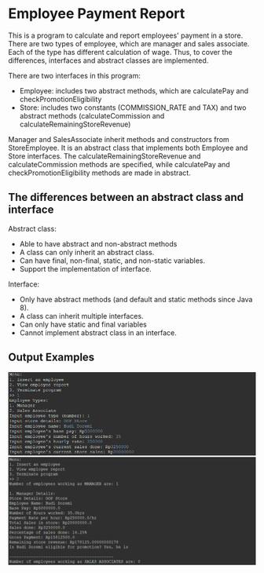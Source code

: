 <h1>Employee Payment Report</h1>
<p>This is a program to calculate and report employees' payment in a store. There are two types of employee, which are manager and sales associate. Each of the type has different calculation of wage. Thus, to cover the differences, interfaces and abstract classes are implemented.</p>
<p>There are two interfaces in this program:</p>
<ul>
  <li>Employee: includes two abstract methods, which are calculatePay and checkPromotionEligibility</li>
  <li>Store: includes two constants (COMMISSION_RATE and TAX) and two abstract methods (calculateCommission and calculateRemainingStoreRevenue)</li>
</ul>
<p>Manager and SalesAssociate inherit methods and constructors from StoreEmployee. It is an abstract class that implements both Employee and Store interfaces. The calculateRemainingStoreRevenue and calculateCommission methods are specified, while calculatePay and checkPromotionEligibility methods are made in abstract.</p>

<h2>The differences between an abstract class and interface</h2>
<p>Abstract class:</p>
<ul>
  <li>Able to have abstract and non-abstract methods</li>
  <li>A class can only inherit an abstract class.</li>
  <li>Can have final, non-final, static, and non-static variables.</li>
  <li>Support the implementation of interface.</li>
</ul>
<p>Interface:</p>
<ul>
  <li>Only have abstract methods (and default and static methods since Java 8).</li>
  <li>A class can inherit multiple interfaces.</li>
  <li>Can only have static and final variables</li>
  <li>Cannot implement abstract class in an interface.</li>
</ul>

<h2>Output Examples</h2>
<img src="./assets/menu1-manager.png" />
<img src="./assets/menu2.png" />

